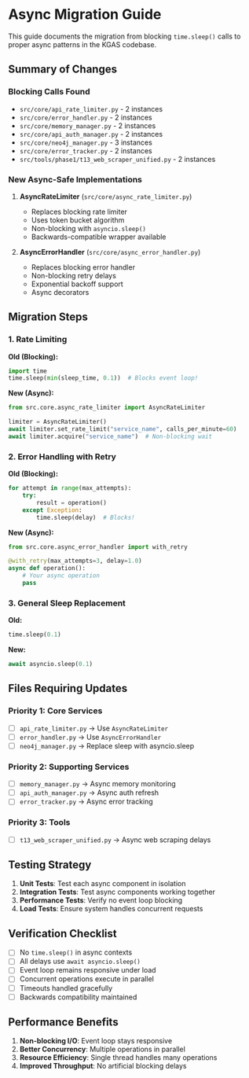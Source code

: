 # Async Migration Guide

This guide documents the migration from blocking `time.sleep()` calls to proper async patterns in the KGAS codebase.

## Summary of Changes

### Blocking Calls Found
- `src/core/api_rate_limiter.py` - 2 instances
- `src/core/error_handler.py` - 2 instances  
- `src/core/memory_manager.py` - 2 instances
- `src/core/api_auth_manager.py` - 2 instances
- `src/core/neo4j_manager.py` - 3 instances
- `src/core/error_tracker.py` - 2 instances
- `src/tools/phase1/t13_web_scraper_unified.py` - 2 instances

### New Async-Safe Implementations

1. **AsyncRateLimiter** (`src/core/async_rate_limiter.py`)
   - Replaces blocking rate limiter
   - Uses token bucket algorithm
   - Non-blocking with `asyncio.sleep()`
   - Backwards-compatible wrapper available

2. **AsyncErrorHandler** (`src/core/async_error_handler.py`)
   - Replaces blocking error handler
   - Non-blocking retry delays
   - Exponential backoff support
   - Async decorators

## Migration Steps

### 1. Rate Limiting

**Old (Blocking):**
```python
import time
time.sleep(min(sleep_time, 0.1))  # Blocks event loop!
```

**New (Async):**
```python
from src.core.async_rate_limiter import AsyncRateLimiter

limiter = AsyncRateLimiter()
await limiter.set_rate_limit("service_name", calls_per_minute=60)
await limiter.acquire("service_name")  # Non-blocking wait
```

### 2. Error Handling with Retry

**Old (Blocking):**
```python
for attempt in range(max_attempts):
    try:
        result = operation()
    except Exception:
        time.sleep(delay)  # Blocks!
```

**New (Async):**
```python
from src.core.async_error_handler import with_retry

@with_retry(max_attempts=3, delay=1.0)
async def operation():
    # Your async operation
    pass
```

### 3. General Sleep Replacement

**Old:**
```python
time.sleep(0.1)
```

**New:**
```python
await asyncio.sleep(0.1)
```

## Files Requiring Updates

### Priority 1: Core Services
- [ ] `api_rate_limiter.py` → Use `AsyncRateLimiter`
- [ ] `error_handler.py` → Use `AsyncErrorHandler`
- [ ] `neo4j_manager.py` → Replace sleep with asyncio.sleep

### Priority 2: Supporting Services  
- [ ] `memory_manager.py` → Async memory monitoring
- [ ] `api_auth_manager.py` → Async auth refresh
- [ ] `error_tracker.py` → Async error tracking

### Priority 3: Tools
- [ ] `t13_web_scraper_unified.py` → Async web scraping delays

## Testing Strategy

1. **Unit Tests**: Test each async component in isolation
2. **Integration Tests**: Test async components working together
3. **Performance Tests**: Verify no event loop blocking
4. **Load Tests**: Ensure system handles concurrent requests

## Verification Checklist

- [ ] No `time.sleep()` in async contexts
- [ ] All delays use `await asyncio.sleep()`
- [ ] Event loop remains responsive under load
- [ ] Concurrent operations execute in parallel
- [ ] Timeouts handled gracefully
- [ ] Backwards compatibility maintained

## Performance Benefits

1. **Non-blocking I/O**: Event loop stays responsive
2. **Better Concurrency**: Multiple operations in parallel
3. **Resource Efficiency**: Single thread handles many operations
4. **Improved Throughput**: No artificial blocking delays